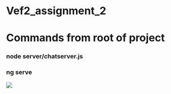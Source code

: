 # Vef2_assignment_2

<h1>Commands from root of project</h1>
<h3>node server/chatserver.js</h3>
<h3>ng serve</h3>

<img src="http://giphy.com/gifs/football-night-fantasy-lnlAifQdenMxW"/>
